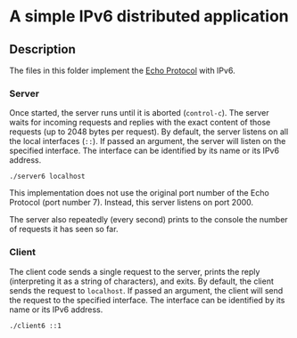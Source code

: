 # A simple IPv6 distributed application

## Description

The files in this folder implement the [Echo
Protocol](https://en.wikipedia.org/wiki/Echo_Protocol) with IPv6.

### Server

Once started, the server runs until it is aborted (`control-c`).  The
server waits for incoming requests and replies with the exact content
of those requests (up to 2048 bytes per request).  By default, the
server listens on all the local interfaces (`::`).  If passed an
argument, the server will listen on the specified interface.  The
interface can be identified by its name or its IPv6 address.

```
./server6 localhost
```

This implementation does not use the original port number of the Echo
Protocol (port number 7).  Instead, this server listens on port 2000.

The server also repeatedly (every second) prints to the console the
number of requests it has seen so far.

### Client

The client code sends a single request to the server, prints the reply
(interpreting it as a string of characters), and exits.  By default,
the client sends the request to `localhost`.  If passed an argument,
the client will send the request to the specified interface.  The
interface can be identified by its name or its IPv6 address.

```
./client6 ::1
```
